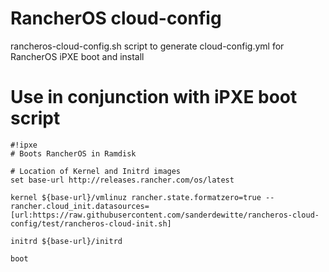 # RancherOS cloud-config
rancheros-cloud-config.sh script to generate cloud-config.yml for RancherOS iPXE boot and install

# Use in conjunction with iPXE boot script
```
#!ipxe
# Boots RancherOS in Ramdisk

# Location of Kernel and Initrd images
set base-url http://releases.rancher.com/os/latest

kernel ${base-url}/vmlinuz rancher.state.formatzero=true -- rancher.cloud_init.datasources=[url:https://raw.githubusercontent.com/sanderdewitte/rancheros-cloud-config/test/rancheros-cloud-init.sh]

initrd ${base-url}/initrd

boot
```

